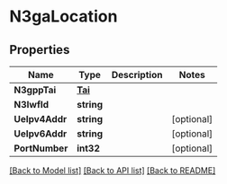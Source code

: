 # N3gaLocation

## Properties
Name | Type | Description | Notes
------------ | ------------- | ------------- | -------------
**N3gppTai** | [**Tai**](Tai.md) |  | 
**N3IwfId** | **string** |  | 
**UeIpv4Addr** | **string** |  | [optional] 
**UeIpv6Addr** | **string** |  | [optional] 
**PortNumber** | **int32** |  | [optional] 

[[Back to Model list]](../README.md#documentation-for-models) [[Back to API list]](../README.md#documentation-for-api-endpoints) [[Back to README]](../README.md)


